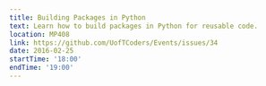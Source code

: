 ```yaml
---
title: Building Packages in Python
text: Learn how to build packages in Python for reusable code.
location: MP408
link: https://github.com/UofTCoders/Events/issues/34
date: 2016-02-25
startTime: '18:00'
endTime: '19:00'
---
```

